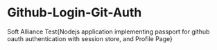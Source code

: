 # Github-Login-Git-Auth
Soft Alliance Test{Nodejs application implementing passport for github oauth authentication with session store, and Profile Page}
